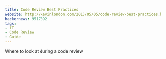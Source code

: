 ```yaml
---
title: Code Review Best Practices
website: http://kevinlondon.com/2015/05/05/code-review-best-practices.html
hackernews: 9517892
tags:
- IT
- Code Review
- Guide
---
```


Where to look at during a code review.
